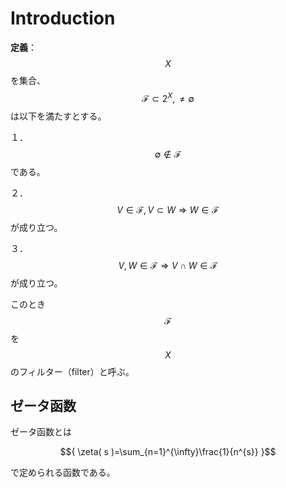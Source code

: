 # Introduction

**定義**：$${ X }$$を集合、$${ \mathscr{F}\subset 2^{X}, \neq \emptyset }$$は以下を満たすとする。

１．$${ \emptyset \notin \mathscr{F} }$$である。

２．$${ V\in\mathscr{F}, V\subset W \Longrightarrow W\in\mathscr{F} }$$が成り立つ。

３．$${ V, W\in\mathscr{F} \Longrightarrow V\cap W\in\mathscr{F} }$$が成り立つ。

このとき$${ \mathscr{F} }$$を$${ X }$$のフィルター（filter）と呼ぶ。


## ゼータ函数

ゼータ函数とは

$${ \zeta( s )=\sum_{n=1}^{\infty}\frac{1}{n^{s}} }$$

で定められる函数である。
